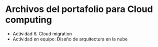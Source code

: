 # Archivos del portafolio para Cloud computing

* Actividad 6. Cloud migration
* Actividad en equipo: Diseño de arquitectura en la nube
